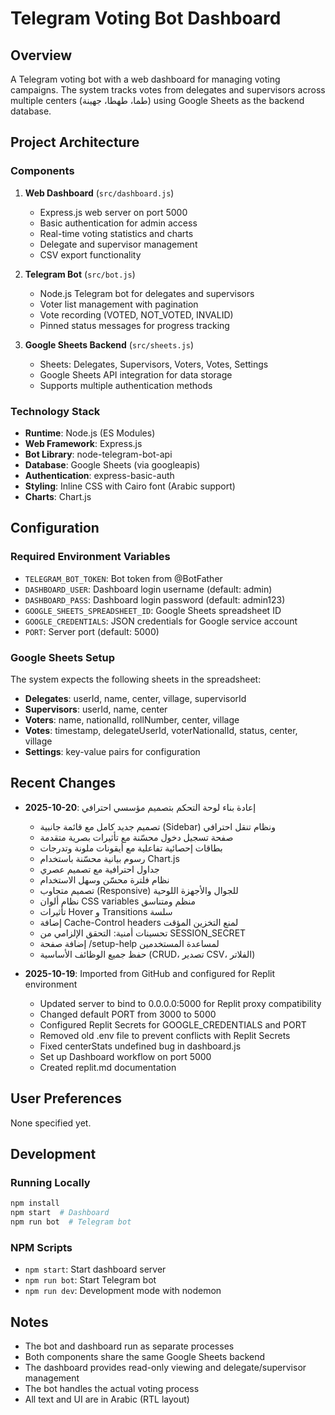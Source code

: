 # Telegram Voting Bot Dashboard

## Overview
A Telegram voting bot with a web dashboard for managing voting campaigns. The system tracks votes from delegates and supervisors across multiple centers (طما، طهطا، جهينة) using Google Sheets as the backend database.

## Project Architecture

### Components
1. **Web Dashboard** (`src/dashboard.js`)
   - Express.js web server on port 5000
   - Basic authentication for admin access
   - Real-time voting statistics and charts
   - Delegate and supervisor management
   - CSV export functionality

2. **Telegram Bot** (`src/bot.js`)
   - Node.js Telegram bot for delegates and supervisors
   - Voter list management with pagination
   - Vote recording (VOTED, NOT_VOTED, INVALID)
   - Pinned status messages for progress tracking

3. **Google Sheets Backend** (`src/sheets.js`)
   - Sheets: Delegates, Supervisors, Voters, Votes, Settings
   - Google Sheets API integration for data storage
   - Supports multiple authentication methods

### Technology Stack
- **Runtime**: Node.js (ES Modules)
- **Web Framework**: Express.js
- **Bot Library**: node-telegram-bot-api
- **Database**: Google Sheets (via googleapis)
- **Authentication**: express-basic-auth
- **Styling**: Inline CSS with Cairo font (Arabic support)
- **Charts**: Chart.js

## Configuration

### Required Environment Variables
- `TELEGRAM_BOT_TOKEN`: Bot token from @BotFather
- `DASHBOARD_USER`: Dashboard login username (default: admin)
- `DASHBOARD_PASS`: Dashboard login password (default: admin123)
- `GOOGLE_SHEETS_SPREADSHEET_ID`: Google Sheets spreadsheet ID
- `GOOGLE_CREDENTIALS`: JSON credentials for Google service account
- `PORT`: Server port (default: 5000)

### Google Sheets Setup
The system expects the following sheets in the spreadsheet:
- **Delegates**: userId, name, center, village, supervisorId
- **Supervisors**: userId, name, center
- **Voters**: name, nationalId, rollNumber, center, village
- **Votes**: timestamp, delegateUserId, voterNationalId, status, center, village
- **Settings**: key-value pairs for configuration

## Recent Changes
- **2025-10-20**: إعادة بناء لوحة التحكم بتصميم مؤسسي احترافي
  - تصميم جديد كامل مع قائمة جانبية (Sidebar) ونظام تنقل احترافي
  - صفحة تسجيل دخول محسّنة مع تأثيرات بصرية متقدمة
  - بطاقات إحصائية تفاعلية مع أيقونات ملونة وتدرجات
  - رسوم بيانية محسّنة باستخدام Chart.js
  - جداول احترافية مع تصميم عصري
  - نظام فلترة محسّن وسهل الاستخدام
  - تصميم متجاوب (Responsive) للجوال والأجهزة اللوحية
  - نظام ألوان CSS variables منظم ومتناسق
  - تأثيرات Hover و Transitions سلسة
  - إضافة Cache-Control headers لمنع التخزين المؤقت
  - تحسينات أمنية: التحقق الإلزامي من SESSION_SECRET
  - إضافة صفحة /setup-help لمساعدة المستخدمين
  - حفظ جميع الوظائف الأساسية (CRUD، تصدير CSV، الفلاتر)

- **2025-10-19**: Imported from GitHub and configured for Replit environment
  - Updated server to bind to 0.0.0.0:5000 for Replit proxy compatibility
  - Changed default PORT from 3000 to 5000
  - Configured Replit Secrets for GOOGLE_CREDENTIALS and PORT
  - Removed old .env file to prevent conflicts with Replit Secrets
  - Fixed centerStats undefined bug in dashboard.js
  - Set up Dashboard workflow on port 5000
  - Created replit.md documentation

## User Preferences
None specified yet.

## Development

### Running Locally
```bash
npm install
npm start  # Dashboard
npm run bot  # Telegram bot
```

### NPM Scripts
- `npm start`: Start dashboard server
- `npm run bot`: Start Telegram bot
- `npm run dev`: Development mode with nodemon

## Notes
- The bot and dashboard run as separate processes
- Both components share the same Google Sheets backend
- The dashboard provides read-only viewing and delegate/supervisor management
- The bot handles the actual voting process
- All text and UI are in Arabic (RTL layout)
